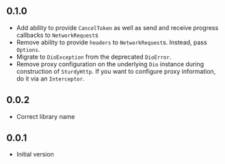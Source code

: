 ## 0.1.0

- Add ability to provide `CancelToken` as well as send and receive progress callbacks to `NetworkRequest`s
- Remove ability to provide `headers` to `NetworkRequest`s. Instead, pass `Options`.
- Migrate to `DioException` from the deprecated `DioError`.
- Remove proxy configuration on the underlying `Dio` instance during construction of `SturdyHttp`. If you want to configure proxy information, do it via an `Interceptor`.

## 0.0.2

- Correct library name

## 0.0.1

- Initial version
